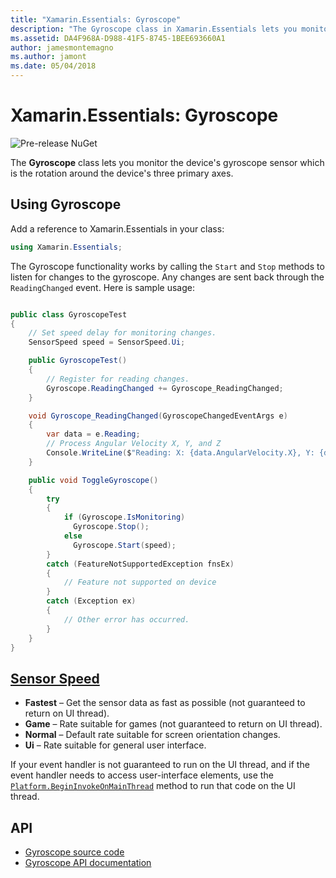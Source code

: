 ```yaml
---
title: "Xamarin.Essentials: Gyroscope"
description: "The Gyroscope class in Xamarin.Essentials lets you monitor the device's gyroscope sensor, which measures rotation around the device's three primary axes."
ms.assetid: DA4F968A-D988-41F5-8745-1BEE693660A1
author: jamesmontemagno
ms.author: jamont
ms.date: 05/04/2018
---
```


# Xamarin.Essentials: Gyroscope

![Pre-release NuGet](~/media/shared/pre-release.png)

The **Gyroscope** class lets you monitor the device's gyroscope sensor which is the rotation around the device's three primary axes.

## Using Gyroscope

Add a reference to Xamarin.Essentials in your class:

```csharp
using Xamarin.Essentials;
```

The Gyroscope functionality works by calling the `Start` and `Stop` methods to listen for changes to the gyroscope. Any changes are sent back through the `ReadingChanged` event. Here is sample usage:

```csharp

public class GyroscopeTest
{
    // Set speed delay for monitoring changes.
    SensorSpeed speed = SensorSpeed.Ui;

    public GyroscopeTest()
    {
        // Register for reading changes.
        Gyroscope.ReadingChanged += Gyroscope_ReadingChanged;
    }

    void Gyroscope_ReadingChanged(GyroscopeChangedEventArgs e)
    {
        var data = e.Reading;
        // Process Angular Velocity X, Y, and Z
        Console.WriteLine($"Reading: X: {data.AngularVelocity.X}, Y: {data.AngularVelocity.Y}, Z: {data.AngularVelocity.Z}");
    }

    public void ToggleGyroscope()
    {
        try
        {
            if (Gyroscope.IsMonitoring)
              Gyroscope.Stop();
            else
              Gyroscope.Start(speed);
        }
        catch (FeatureNotSupportedException fnsEx)
        {
            // Feature not supported on device
        }
        catch (Exception ex)
        {
            // Other error has occurred.
        }
    }
}
```

## [Sensor Speed](xref:Xamarin.Essentials.SensorSpeed)

- **Fastest** – Get the sensor data as fast as possible (not guaranteed to return on UI thread).
- **Game** – Rate suitable for games (not guaranteed to return on UI thread).
- **Normal** – Default rate suitable for screen orientation changes.
- **Ui** – Rate suitable for general user interface.

If your event handler is not guaranteed to run on the UI thread, and if the event handler needs to access user-interface elements, use the [`Platform.BeginInvokeOnMainThread`](platform.md) method to run that code on the UI thread.

## API

- [Gyroscope source code](https://github.com/xamarin/Essentials/tree/master/Xamarin.Essentials/Gyroscope)
- [Gyroscope API documentation](xref:Xamarin.Essentials.Gyroscope)
